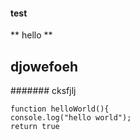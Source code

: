 #### test
** hello **
## djowefoeh
####### cksfjlj
``` 
function helloWorld(){
console.log("hello world");
return true
```
